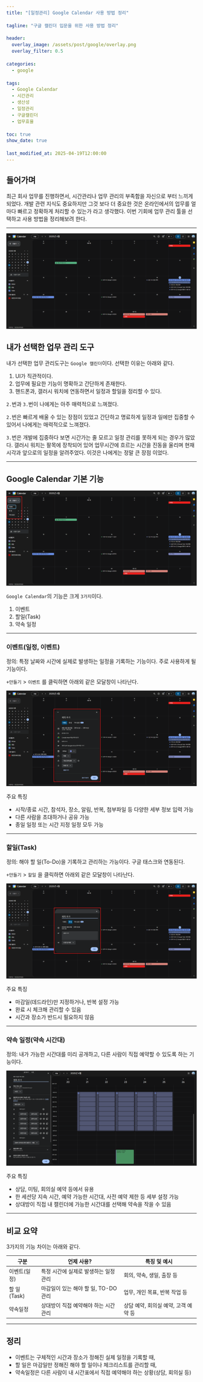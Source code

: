 ```yaml
---
title: "[일정관리] Google Calendar 사용 방법 정리"

tagline: "구글 캘린더 입문을 위한 사용 방법 정리"

header:
  overlay_image: /assets/post/google/overlay.png
  overlay_filter: 0.5

categories:
  - google

tags:
  - Google Calendar
  - 시간관리
  - 생산성
  - 일정관리
  - 구글캘린더
  - 업무효율

toc: true
show_date: true

last_modified_at: 2025-04-19T12:00:00
---
```


## 들어가며
최근 회사 업무를 진행하면서, 시간관리나 업무 관리의 부족함을 자신으로 부터 느끼게 되었다. 개발 관련 지식도 중요하지만 그것 보다 더 중요한 것은 온라인에서의 업무를 얼마다 빠르고 정확하게 처리할 수 있는가 라고 생각했다. 이번 기회에 업무 관리 툴을 선택하고 사용 방법을 정리해보려 한다.

---

![구글 캘린더 화면](/assets/post/google/google-calendar/img_0.png)

## 내가 선택한 업무 관리 도구
내가 선택한 업무 관리도구는 `Google 캘린더`이다. 선택한 이유는 아래와 같다.

1. UI가 직관적이다.
2. 업무에 필요한 기능이 명확하고 간단하게 존재한다.
3. 핸드폰과, 갤러시 워치에 연동하면서 일정과 할일을 정리할 수 있다.

`2.`번과 `3.`번이 나에게는 아주 매력적으로 느껴졌다. 

`2.`번은 빠르게 배울 수 있는 장점이 있었고 간단하고 명료하게 일정과 일에만 집중할 수 있어서 나에게는 매력적으로 느껴졌다.

`3.`번은 개발에 집중하다 보면 시간가는 줄 모르고 일정 관리를 못하게 되는 경우가 많았다. 갤러시 워치는 팔목에 장착되어 있어 업무시간에 흐르는 시간을 진동을 울리며 현재 시각과 앞으로의 일정을 알려주었다. 이것은 나에게는 정말 큰 장점 이었다.

---

## Google Calendar 기본 기능

![img_1.png](/assets/post/google/google-calendar/img_1.png)

`Google Calendar`의 기능은 크게 `3가지`이다.

1. 이벤트
2. 할일(Task)
3. 약속 일정

---

### 이벤트(일정, 이벤트)
정의: 특정 날짜와 시간에 실제로 발생하는 일정을 기록하는 기능이다. 주로 사용하게 될 기능이다.

`+만들기` > `이벤트` 를 클릭하면 아래외 같은 모달창이 나타난다.

![img_2.png](/assets/post/google/google-calendar/img_2.png)

주요 특징
- 시작/종료 시간, 참석자, 장소, 알림, 반복, 첨부파일 등 다양한 세부 정보 입력 가능
- 다른 사람을 초대하거나 공유 가능
- 종일 일정 또는 시간 지정 일정 모두 가능

---

### 할일(Task)
정의: 해야 할 일(To-Do)을 기록하고 관리하는 가능이다. 구글 태스크와 연동된다.

`+만들기` > `할일` 을 클릭하면 아래외 같은 모달창이 나타난다.

![img_3.png](/assets/post/google/google-calendar/img_3.png)

주요 특징
- 마감일(데드라인)만 지정하거나, 반복 설정 가능
- 완료 시 체크해 관리할 수 있음
- 시간과 장소가 반드시 필요하지 않음

---

### 약속 일정(약속 시간대)
정의: 내가 가능한 시간대를 미리 공개하고, 다른 사람이 직접 예약할 수 있도록 하는 기능이다.

![img_4.png](/assets/post/google/google-calendar/img_4.png)

주요 특징
- 상담, 미팅, 회의실 예약 등에서 유용
- 한 세션당 지속 시간, 예약 가능한 시간대, 사전 예약 제한 등 세부 설정 가능
- 상대방이 직접 내 캘린더에 가능한 시간대를 선택해 약속을 작을 수 있음

---

## 비교 요약
3가지의 기능 차이는 아래와 같다.

| 구분 | 언제 사용? | 특징 및 예시 |
|------|------------|--------------|
| 이벤트(일정) | 특정 시간에 실제로 발생하는 일정 관리 | 회의, 약속, 생일, 출장 등 |
| 할 일(Task) | 마감일이 있는 해야 할 일, TO-DO 관리 | 업무, 개인 목표, 반복 작업 등 |
| 약속일정 | 상대방이 직접 예약해야 하는 시간 관리 | 상담 예약, 회의실 예약, 고객 예약 등 |

---

## 정리
- 이벤트는 구체적인 시간과 장소가 정해진 실제 일정을 기록할 때,
- 할 일은 마감일만 정해진 해야 할 일이나 체크리스트를 관리할 때,
- 약속일정은 다른 사람이 내 시간표에서 직접 예약해야 하는 상황(상담, 회의실 등)